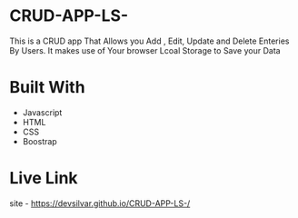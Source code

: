 # CRUD-APP-LS-
This is a CRUD app That Allows you Add , Edit, Update and Delete Enteries By Users. It makes use of Your browser Lcoal Storage to Save your Data

# Built With
- Javascript
- HTML
- CSS
- Boostrap

# Live Link
site - https://devsilvar.github.io/CRUD-APP-LS-/

